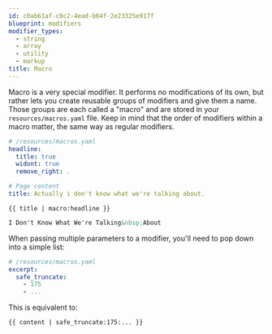 ```yaml
---
id: c0ab61af-c0c2-4ead-b64f-2e23325e917f
blueprint: modifiers
modifier_types:
  - string
  - array
  - utility
  - markup
title: Macro
---
```

Macro is a very special modifier. It performs no modifications of its own, but rather lets you create reusable groups of modifiers and give them a name. Those groups are each called a "macro" and are stored in your `resources/macros.yaml` file. Keep in mind that the order of modifiers within a macro matter, the same way as regular modifiers.


```yaml
# /resources/macros.yaml
headline:
  title: true
  widont: true
  remove_right: .

# Page content
title: Actually i don't know what we're talking about.
```

```
{{ title | macro:headline }}
```

```html
I Don't Know What We're Talking&nbsp;About
```

When passing multiple parameters to a modifier, you'll need to pop down into a simple list:

```yaml
# /resources/macros.yaml
excerpt:
  safe_truncate:
    - 175
    - ...
```

This is equivalent to:

```
{{ content | safe_truncate:175:... }}
```
